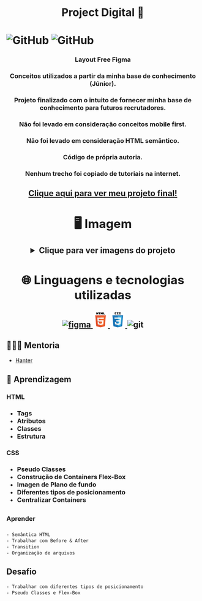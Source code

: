 <h1 align="center">Project Digital&nbsp🏢<h1/>

  <img alt="GitHub" src="https://img.shields.io/github/license/jveiiga/project-digital">
  <img alt="GitHub" src="https://img.shields.io/badge/jveiiga-project%20digital-white">
 
<h3 align="center">Layout Free Figma<h3/> 
<h3 align="center">Conceitos utilizados a partir da minha base de conhecimento (Júnior).<h3/>
<h3 align="center">Projeto finalizado com o intuito de fornecer minha base de conhecimento para futuros recrutadores.<h3/>
<h3 align="center">Não foi levado em consideração conceitos mobile first.<h3/>
<h3 align="center">Não foi levado em consideração HTML semântico.<h3/>
<h3 align="center">Código de própria autoria.<h3/>
<h3 align="center">Nenhum trecho foi copiado de tutoriais na internet.<h3/>

<h2 align="center"><a href="https://jveiiga.github.io/project-digital/" alt="MNTN" target="_blank">Clique aqui para ver meu projeto final!<a/><h2> 
  
## 🖥  Imagem
  
<details>  
<summary>Clique para ver imagens do projeto</summary>  

![_Users_jefersonveiga_Documents_new-project_project-digital_index html](https://user-images.githubusercontent.com/57195630/126840920-1bbd8aa6-e628-46c1-80c1-91cd6d963d88.png)
![_Users_jefersonveiga_Documents_new-project_project-digital_gallery html](https://user-images.githubusercontent.com/57195630/126841021-26e32c00-545d-43f1-aeaf-af6b29bbd15b.png)
![_Users_jefersonveiga_Documents_new-project_project-digital_projects html](https://user-images.githubusercontent.com/57195630/126841096-e979c571-ce2e-48c5-b28b-4eda0c973739.png)
![_Users_jefersonveiga_Documents_new-project_project-digital_certificate html](https://user-images.githubusercontent.com/57195630/126841140-c6f35c51-7583-4cef-b564-14c6e34b0061.png)
![_Users_jefersonveiga_Documents_new-project_project-digital_contact html](https://user-images.githubusercontent.com/57195630/126841211-fe1b92da-a3ae-4d63-9150-5eb6943620b2.png)
  
</details>
 


## 🌐 Linguagens e tecnologias utilizadas
<a href="https://www.figma.com/file/zRW9mk7ySQF8EUASt8v4jR/Website-of-architects-(Community)?node-id=0%3A1" target="_blank"> <img src="https://www.vectorlogo.zone/logos/figma/figma-icon.svg" alt="figma" width="40" height="40" /> </a>
<a href="https://github.com/jveiiga/project-digital/blob/main/index.html" target="_blank"> <img src="https://raw.githubusercontent.com/devicons/devicon/master/icons/html5/html5-original-wordmark.svg"  alt="html5" width="40" height="40" /> <a/> 
<a href="https://github.com/jveiiga/project-digital/blob/main/style.css" target="_blank"> <img src="https://raw.githubusercontent.com/devicons/devicon/master/icons/css3/css3-original-wordmark.svg" alt="css3" width="40" height="40" /> </a> 
<img src="https://www.vectorlogo.zone/logos/git-scm/git-scm-icon.svg" alt="git" width="40" height="40"/> 

## 👨🏻‍🏫 Mentoria

- <a href="https://github.com/hanters">Hanter<a/>
  
## 🌱 Aprendizagem
  
<h3>HTML<h3/>
  
  - Tags
  - Atributos 
  - Classes
  - Estrutura 
  
<h3>CSS<h3/>
  
   - Pseudo Classes 
   - Construção de Containers Flex-Box
   - Imagen de Plano de fundo  
   - Diferentes tipos de posicionamento 
   - Centralizar Containers 
 
 ## <h3>Aprender<h3/>
    - Semântica HTML
    - Trabalhar com Before & After
    - Transition
    - Organização de arquivos
    
 ## Desafio
    - Trabalhar com diferentes tipos de posicionamento 
    - Pseudo Classes e Flex-Box 
  


